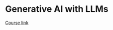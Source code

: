 # Generative AI with LLMs

[Course link](https://www.coursera.org/learn/generative-ai-with-llms/home/welcome)
